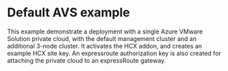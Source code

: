# Default AVS example

This example demonstrate a deployment with a single Azure VMware Solution private cloud, with the default management cluster and an additional 3-node cluster.  It activates the HCX addon, and creates an example HCX site key.  An expressroute authorization key is also created for attaching the private cloud to an expressRoute gateway.

